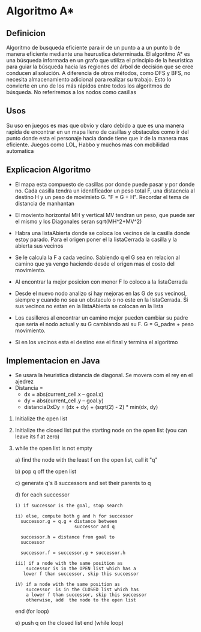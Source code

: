 # Algoritmo A*
## Definicion
Algoritmo de busqueda eficiente para ir de un punto a a un punto b de manera eficiente mediante una heurustica determinada. 
El algoritmo A* es una búsqueda informada en un grafo que utiliza el principio de la heurística
para guiar la búsqueda hacia las regiones del árbol de decisión que se cree conducen al solución.
A diferencia de otros métodos, como DFS y BFS, no necesita almacenamiento adicional para realizar su trabajo.
Esto lo convierte en uno de los más rápidos entre todos los algoritmos de búsqueda.
No referiremos a los nodos como casillas 
## Usos
Su uso en juegos es mas que obvio y claro debido a que es una manera rapida de encontrar en un mapa lleno de casillas y obstaculos como ir del punto donde esta el personaje hacia donde tiene que ir de la manera mas eficiente. Juegos como LOL, Habbo y muchos mas con mobilidad automatica
## Explicacion Algoritmo
+ El mapa esta compuesto de casillas por donde puede pasar y por donde no.
Cada casilla tendra un identificador un peso total F, una distacncia al destino H y un peso de movimieto G. "F = G + H". Recordar el tema de distancia de manhantan

+ El moviento horizontal MH y vertical MV tendran un peso, que puede ser el mismo y los Diagonales seran sqrt(MH^2+MV^2) 

+ Habra una listaAbierta donde se coloca los vecinos de la casilla donde estoy parado. Para el origen poner el la listaCerrada la casilla y la abierta sus vecinos
+ Se le calcula la F a cada vecino. Sabiendo q el G sea en relacion al camino que ya vengo haciendo desde el origen mas el costo del movimiento.
+ Al encontrar la mejor posicion con menor F lo coloco a la listaCerrada
+ Desde el nuevo nodo analizo si hay mejoras en las G de sus vecinosl, siempre y cuando no sea un obstaculo o no este en la listaCerrada. Si sus vecinos no estan en la listaAbierta se colocan en la lista
+ Los casilleros al encontrar un camino mejor pueden cambiar su padre que seria el nodo actual y su G cambiando asi su F. G = G_padre + peso movimiento.
+ Si en los vecinos esta el destino ese el final y termina el algoritmo


## Implementacion en Java
+ Se usara la heuristica distancia de diagonal. Se movera com el rey en el ajedrez 
+ Distancia =  
    + dx = abs(current_cell.x – goal.x)
    + dy = abs(current_cell.y – goal.y)
    + distanciaDxDy = (dx + dy) + (sqrt(2) - 2) * min(dx, dy)
1.  Initialize the open list
2.  Initialize the closed list
    put the starting node on the open 
    list (you can leave its f at zero)
3.  while the open list is not empty
    
    a) find the node with the least f on 
       the open list, call it "q"

    b) pop q off the open list
  
    c) generate q's 8 successors and set their 
       parents to q
   
    d) for each successor
        
        i) if successor is the goal, stop search
        
        ii) else, compute both g and h for successor
          successor.g = q.g + distance between 
                              successor and q
          
          successor.h = distance from goal to 
          successor
          
          successor.f = successor.g + successor.h

        iii) if a node with the same position as 
            successor is in the OPEN list which has a 
           lower f than successor, skip this successor

        iV) if a node with the same position as 
            successor  is in the CLOSED list which has
            a lower f than successor, skip this successor
            otherwise, add  the node to the open list
     end (for loop)
  
    e) push q on the closed list
    end (while loop)
